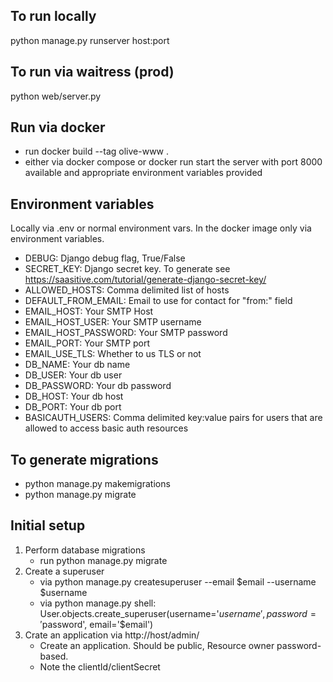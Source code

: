 ## To run locally ##
python manage.py runserver host:port

## To run via waitress (prod) ##
python web/server.py

## Run via docker ##
- run docker build --tag olive-www .
- either via docker compose or docker run start the server with port 8000 available and appropriate environment variables provided

## Environment variables ##
Locally via .env or normal environment vars. In the docker image only via environment variables.

- DEBUG: Django debug flag, True/False
- SECRET_KEY: Django secret key. To generate see https://saasitive.com/tutorial/generate-django-secret-key/
- ALLOWED_HOSTS: Comma delimited list of hosts
- DEFAULT_FROM_EMAIL: Email to use for contact for "from:" field
- EMAIL_HOST: Your SMTP Host
- EMAIL_HOST_USER: Your SMTP username
- EMAIL_HOST_PASSWORD: Your SMTP password
- EMAIL_PORT: Your SMTP port
- EMAIL_USE_TLS: Whether to us TLS or not
- DB_NAME: Your db name
- DB_USER: Your db user
- DB_PASSWORD: Your db password
- DB_HOST: Your db host
- DB_PORT: Your db port
- BASICAUTH_USERS: Comma delimited key:value pairs for users that are allowed to access basic auth resources

## To generate migrations ##
- python manage.py makemigrations
- python manage.py migrate

## Initial setup ##
1. Perform database migrations
    - run python manage.py migrate
2. Create a superuser
    - via python manage.py createsuperuser --email $email --username $username
    - via python manage.py shell: User.objects.create_superuser(username='$username', password='$password', email='$email')
3. Crate an application via  http://host/admin/
    - Create an application. Should be public, Resource owner password-based.
    - Note the clientId/clientSecret
